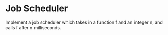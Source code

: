 # Job Scheduler

Implement a job scheduler which takes in a function f and an integer n, and calls f after n milliseconds.
